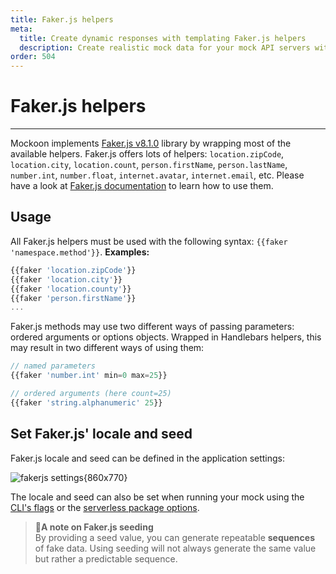 ```yaml
---
title: Faker.js helpers
meta:
  title: Create dynamic responses with templating Faker.js helpers
  description: Create realistic mock data for your mock API servers with Mockoon's templating system including Faker.js
order: 504
---
```


# Faker.js helpers

---

Mockoon implements [Faker.js v8.1.0](https://fakerjs.dev/) library by wrapping most of the available helpers.
Faker.js offers lots of helpers: `location.zipCode`, `location.city`, `location.count`, `person.firstName`, `person.lastName`, `number.int`, `number.float`, `internet.avatar`, `internet.email`, etc. Please have a look at [Faker.js documentation](https://fakerjs.dev/) to learn how to use them.

## Usage

All Faker.js helpers must be used with the following syntax: `{{faker 'namespace.method'}}`.
**Examples:**

```js
{{faker 'location.zipCode'}}
{{faker 'location.city'}}
{{faker 'location.county'}}
{{faker 'person.firstName'}}
...
```

Faker.js methods may use two different ways of passing parameters: ordered arguments or options objects. Wrapped in Handlebars helpers, this may result in two different ways of using them:

```js
// named parameters
{{faker 'number.int' min=0 max=25}}

// ordered arguments (here count=25)
{{faker 'string.alphanumeric' 25}}
```

## Set Faker.js' locale and seed

Faker.js locale and seed can be defined in the application settings:

![fakerjs settings{860x770}](docs-img:settings-faker.png)

The locale and seed can also be set when running your mock using the [CLI's flags](https://github.com/mockoon/mockoon/blob/main/packages/cli/README.md#fakerjs-options) or the [serverless package options](https://github.com/mockoon/mockoon/blob/main/packages/serverless/README.md#options).

> 📝**A note on Faker.js seeding**  
> By providing a seed value, you can generate repeatable **sequences** of fake data. Using seeding will not always generate the same value but rather a predictable sequence.

